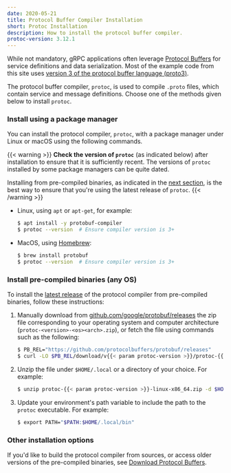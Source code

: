 ```yaml
---
date: 2020-05-21
title: Protocol Buffer Compiler Installation
short: Protoc Installation
description: How to install the protocol buffer compiler.
protoc-version: 3.12.1
---
```


While not mandatory, gRPC applications often leverage [Protocol Buffers][pb] for
service definitions and data serialization. Most of the example code from this
site uses [version 3 of the protocol buffer language (proto3)][proto3].

The protocol buffer compiler, `protoc`, is used to compile `.proto` files, which
contain service and message definitions. Choose one of the methods given below
to install `protoc`.

### Install using a package manager

You can install the protocol compiler, `protoc`, with a package manager under
Linux or macOS using the following commands.

{{< warning >}}
  **Check the version of `protoc`** (as indicated below) after installation to
  ensure that it is sufficiently recent. The versions of `protoc` installed by
  some package managers can be quite dated.

  Installing from pre-compiled binaries, as indicated in the [next
  section](#binary-install), is the best way to ensure that you're using the
  latest release of `protoc`.
{{< /warning >}}

- Linux, using `apt` or `apt-get`, for example:

  ```sh
  $ apt install -y protobuf-compiler
  $ protoc --version  # Ensure compiler version is 3+
  ```

- MacOS, using [Homebrew][]:

  ```sh
  $ brew install protobuf
  $ protoc --version  # Ensure compiler version is 3+
  ```

<a name="binary-install"></a>

### Install pre-compiled binaries (any OS)

To install the [latest release][] of the protocol compiler from pre-compiled
binaries, follow these instructions:

 1. Manually download from [github.com/google/protobuf/releases][] the zip file
    corresponding to your operating system and computer architecture
    (`protoc-<version>-<os><arch>.zip`), or fetch the file using commands such
    as the following:

    ```sh
    $ PB_REL="https://github.com/protocolbuffers/protobuf/releases"
    $ curl -LO $PB_REL/download/v{{< param protoc-version >}}/protoc-{{< param protoc-version >}}-linux-x86_64.zip
    ```

 2. Unzip the file under `$HOME/.local` or a directory of your choice. For
    example:

    ```sh
    $ unzip protoc-{{< param protoc-version >}}-linux-x86_64.zip -d $HOME/.local
    ```

 3. Update your environment's path variable to include the path to the
    `protoc` executable. For example:

    ```sh
    $ export PATH="$PATH:$HOME/.local/bin"
    ```

### Other installation options

If you'd like to build the protocol compiler from sources, or access older
versions of the pre-compiled binaries, see [Download Protocol
Buffers][download].

[download]: https://developers.google.com/protocol-buffers/docs/downloads
[github.com/google/protobuf/releases]: https://github.com/google/protobuf/releases
[Homebrew]: https://brew.sh
[latest release]: https://developers.google.com/protocol-buffers/docs/downloads#release-packages
[pb]: https://developers.google.com/protocol-buffers
[proto3]: https://developers.google.com/protocol-buffers/docs/proto3

